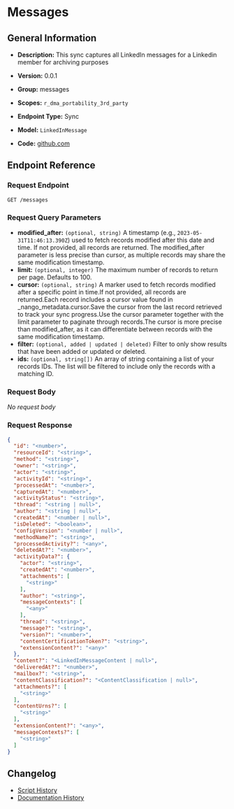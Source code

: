 <!-- BEGIN GENERATED CONTENT -->
# Messages

## General Information

- **Description:** This sync captures all LinkedIn messages for a Linkedin member for archiving purposes

- **Version:** 0.0.1
- **Group:** messages
- **Scopes:** `r_dma_portability_3rd_party`
- **Endpoint Type:** Sync
- **Model:** `LinkedInMessage`
- **Code:** [github.com](https://github.com/NangoHQ/integration-templates/tree/main/integrations/linkedin/syncs/messages.ts)


## Endpoint Reference

### Request Endpoint

`GET /messages`

### Request Query Parameters

- **modified_after:** `(optional, string)` A timestamp (e.g., `2023-05-31T11:46:13.390Z`) used to fetch records modified after this date and time. If not provided, all records are returned. The modified_after parameter is less precise than cursor, as multiple records may share the same modification timestamp.
- **limit:** `(optional, integer)` The maximum number of records to return per page. Defaults to 100.
- **cursor:** `(optional, string)` A marker used to fetch records modified after a specific point in time.If not provided, all records are returned.Each record includes a cursor value found in _nango_metadata.cursor.Save the cursor from the last record retrieved to track your sync progress.Use the cursor parameter together with the limit parameter to paginate through records.The cursor is more precise than modified_after, as it can differentiate between records with the same modification timestamp.
- **filter:** `(optional, added | updated | deleted)` Filter to only show results that have been added or updated or deleted.
- **ids:** `(optional, string[])` An array of string containing a list of your records IDs. The list will be filtered to include only the records with a matching ID.

### Request Body

_No request body_

### Request Response

```json
{
  "id": "<number>",
  "resourceId": "<string>",
  "method": "<string>",
  "owner": "<string>",
  "actor": "<string>",
  "activityId": "<string>",
  "processedAt": "<number>",
  "capturedAt": "<number>",
  "activityStatus": "<string>",
  "thread": "<string | null>",
  "author": "<string | null>",
  "createdAt": "<number | null>",
  "isDeleted": "<boolean>",
  "configVersion": "<number | null>",
  "methodName?": "<string>",
  "processedActivity?": "<any>",
  "deletedAt?": "<number>",
  "activityData?": {
    "actor": "<string>",
    "createdAt": "<number>",
    "attachments": [
      "<string>"
    ],
    "author": "<string>",
    "messageContexts": [
      "<any>"
    ],
    "thread": "<string>",
    "message?": "<string>",
    "version?": "<number>",
    "contentCertificationToken?": "<string>",
    "extensionContent?": "<any>"
  },
  "content?": "<LinkedInMessageContent | null>",
  "deliveredAt?": "<number>",
  "mailbox?": "<string>",
  "contentClassification?": "<ContentClassification | null>",
  "attachments?": [
    "<string>"
  ],
  "contentUrns?": [
    "<string>"
  ],
  "extensionContent?": "<any>",
  "messageContexts?": [
    "<string>"
  ]
}
```

## Changelog

- [Script History](https://github.com/NangoHQ/integration-templates/commits/main/integrations/linkedin/syncs/messages.ts)
- [Documentation History](https://github.com/NangoHQ/integration-templates/commits/main/integrations/linkedin/syncs/messages.md)

<!-- END  GENERATED CONTENT -->

